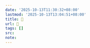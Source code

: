 ```yaml
---
date: '2025-10-13T11:30:32+08:00'
lastmod: '2025-10-13T13:04:51+08:00'
title: 󰦌
url: 󰦌
tags: []
src:
note:
---
```

